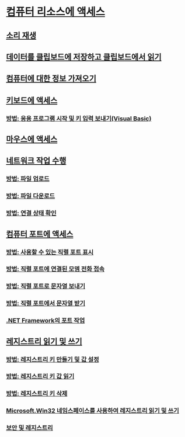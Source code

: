 # [컴퓨터 리소스에 액세스](computer-resources.md)
## [소리 재생](playing-sounds.md)
## [데이터를 클립보드에 저장하고 클립보드에서 읽기](storing-data-to-and-reading-from-the-clipboard.md)
## [컴퓨터에 대한 정보 가져오기](getting-information-about-the-computer.md)
## [키보드에 액세스](accessing-the-keyboard.md)
### [방법: 응용 프로그램 시작 및 키 입력 보내기(Visual Basic)](how-to-start-an-application-and-send-it-keystrokes.md)
## [마우스에 액세스](accessing-the-mouse.md)
## [네트워크 작업 수행](performing-network-operations.md)
### [방법: 파일 업로드](how-to-upload-a-file.md)
### [방법: 파일 다운로드](how-to-download-a-file.md)
### [방법: 연결 상태 확인](how-to-check-connection-status.md)
## [컴퓨터 포트에 액세스](accessing-the-computer-s-ports.md)
### [방법: 사용할 수 있는 직렬 포트 표시](how-to-show-available-serial-ports.md)
### [방법: 직렬 포트에 연결된 모뎀 전화 접속](how-to-dial-modems-attached-to-serial-ports.md)
### [방법: 직렬 포트로 문자열 보내기](how-to-send-strings-to-serial-ports.md)
### [방법: 직렬 포트에서 문자열 받기](how-to-receive-strings-from-serial-ports.md)
### [.NET Framework의 포트 작업](port-operations-in-the-net-framework.md)
## [레지스트리 읽기 및 쓰기](reading-from-and-writing-to-the-registry.md)
### [방법: 레지스트리 키 만들기 및 값 설정](how-to-create-a-registry-key-and-set-its-value.md)
### [방법: 레지스트리 키 값 읽기](how-to-read-a-value-from-a-registry-key.md)
### [방법: 레지스트리 키 삭제](how-to-delete-a-registry-key.md)
### [Microsoft.Win32 네임스페이스를 사용하여 레지스트리 읽기 및 쓰기](reading-from-and-writing-to-the-registry-using-the-microsoft-win32-namespace.md)
### [보안 및 레지스트리](security-and-the-registry.md)